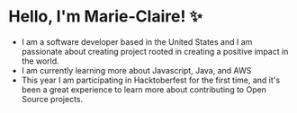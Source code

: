 # Hello, I'm Marie-Claire! ✨

- I am a software developer based in the United States and I am passionate about creating project rooted in creating a positive impact in the world.
- I am currently learning more about Javascript, Java, and AWS
- This year I am participating in Hacktoberfest for the first time, and it's been a great experience to learn more about contributing to Open Source projects.